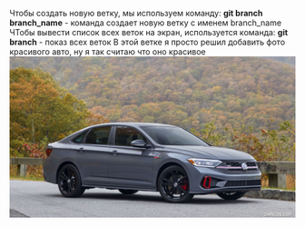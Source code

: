 Чтобы создать новую ветку, мы используем команду:
**git branch branch_name** - команда создает новую ветку с именем branch_name
ЧТобы вывести список всех веток на экран, используется команда:
**git branch** - показ всех веток
В этой ветке я просто решил добавить фото красивого авто, ну я так считаю что оно красивое
![VW jeatta GLI 2022](auto.jpg)

